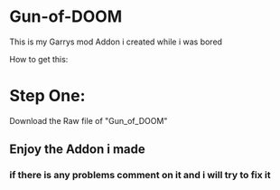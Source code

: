 # Gun-of-DOOM
This is my Garrys mod Addon i created while i was bored

How to get this:

# Step One:
Download the Raw file of "Gun_of_DOOM"

## Enjoy the Addon i made
### if there is any problems comment on it and i will try to fix it
